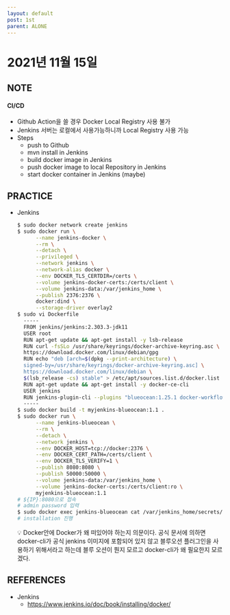 ```yaml
---
layout: default
post: 1st
parent: ALONE
---
```


# 2021년 11월 15일

## NOTE
#### CI/CD
  - Github Action을 쓸 경우 Docker Local Registry 사용 불가
  - Jenkins 서버는 로컬에서 사용가능하니까 Local Registry 사용 가능
  - Steps
    - push to Github
    - mvn install in Jenkins
    - build docker image in Jenkins
    - push docker image to local Repository in Jenkins
    - start docker container in Jenkins (maybe)

## PRACTICE
- Jenkins
  ```bash
  $ sudo docker network create jenkins
  $ sudo docker run \
        --name jenkins-docker \
        --rm \
        --detach \
        --privileged \
        --network jenkins \
        --network-alias docker \
        --env DOCKER_TLS_CERTDIR=/certs \
        --volume jenkins-docker-certs:/certs/client \
        --volume jenkins-data:/var/jenkins_home \
        --publish 2376:2376 \
        docker:dind \
        --storage-driver overlay2
  $ sudo vi Dockerfile
    -----
    FROM jenkins/jenkins:2.303.3-jdk11
    USER root
    RUN apt-get update && apt-get install -y lsb-release
    RUN curl -fsSLo /usr/share/keyrings/docker-archive-keyring.asc \
    https://download.docker.com/linux/debian/gpg
    RUN echo "deb [arch=$(dpkg --print-architecture) \
    signed-by=/usr/share/keyrings/docker-archive-keyring.asc] \
    https://download.docker.com/linux/debian \
    $(lsb_release -cs) stable" > /etc/apt/sources.list.d/docker.list
    RUN apt-get update && apt-get install -y docker-ce-cli
    USER jenkins
    RUN jenkins-plugin-cli --plugins "blueocean:1.25.1 docker-workflow:1.26"
    -----
  $ sudo docker build -t myjenkins-blueocean:1.1 .
  $ sudo docker run \
        --name jenkins-blueocean \
        --rm \
        --detach \
        --network jenkins \
        --env DOCKER_HOST=tcp://docker:2376 \
        --env DOCKER_CERT_PATH=/certs/client \
        --env DOCKER_TLS_VERIFY=1 \
        --publish 8080:8080 \
        --publish 50000:50000 \
        --volume jenkins-data:/var/jenkins_home \
        --volume jenkins-docker-certs:/certs/client:ro \
        myjenkins-blueocean:1.1
  # ${IP}:8080으로 접속
  # admin password 입력
  $ sudo docker exec jenkins-blueocean cat /var/jenkins_home/secrets/initialAdminPassword
  # installation 진행
  ```
  💡 Docker안에 Docker가 왜 떠있어야 하는지 의문이다. 공식 문서에 의하면 docker-cli가 공식 jenkins 이미지에 포함되어 있지 않고 블루오션 플러그인을 사용하기 위해서라고 하는데 블루 오션이 뭔지 모르고 docker-cli가 왜 필요한지 모르겠다.

## REFERENCES
- Jenkins
  - https://www.jenkins.io/doc/book/installing/docker/
